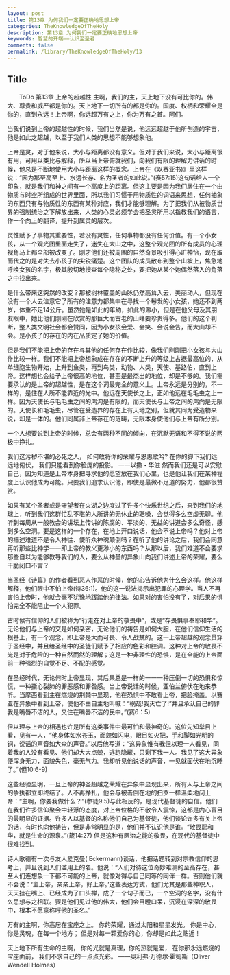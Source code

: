 ```yaml
---
layout: post
title: 第13章 为何我们一定要正确地思想上帝
categories: TheKnowledgeOfTheHoly
description: 第13章 为何我们一定要正确地思想上帝
keywords: 智慧的开端——认识至圣者
comments: false
permalink: /library/TheKnowledgeOfTheHoly/13
---
```


## Title


&emsp;&emsp;ToDo
第13章 上帝的超越性
主啊，我们的主，天上地下没有可比你的。伟大、尊贵和威严都是你的。天上地下一切所有的都是你的。国度、权柄和荣耀全是你的，直到永远！上帝啊，你远超万有之上，你为万有之首。阿们。

当我们说到上帝的超越性的时候，我们当然是说，他远远超越于他所创造的宇宙，他是如此之超越，以至于我们人类的思想不能够想象他。

上帝是灵，对于他来说，大小与距离都没有意义。但对于我们来说，大小与距离很有用，可用以类比与解释，所以当上帝俯就我们，向我们有限的理解力讲话的时候，他总是不断地使用大小与距离这样的概念。上帝在《以赛亚书)》里这样说：“因为那至高至上、水远长存、名为圣者的如此说。”(赛57:15)这句话给人一个印象，就是我们和神之间有一个高度上的距离。但这主要是因为我们居住在一个由物质与时空所组成的世界里面，所以我们习惯于用物质性的词语来思想，任何抽象的东西只有与物质性的东西有某种对应，我们才能够理解。为了把我们从被物质世界的强制统治之下解放出来，人类的心灵必须学会把圣灵所用以指教我们的语言，作一个向上的翻译，提升到属灵的层次。

灵性赋予了事物其重要性，若没有灵性，任何事物都没有任何价值。有一个小女孩，从一个观光团里面走失了，迷失在大山之中，这整个观光团的所有成员的心理视角马上都全部被改变了。刚才他们还被周围的自然奇景吸引得心旷神怡，现在取而代之的是对失去小孩子的尖锐痛楚。这个团队的成员散布到整个山坡上，焦急地呼唤女孩的名字，极其殷切地搜查每个隐秘之处，要把她从某个她偶然落入的角落之中找出来。

是什么带来这突然的改变？那被树林覆盖的山脉仍然高耸入云，美丽动人，但现在没有一个人去注意它了所有的注意力都集中在寻找一个鬈发的小女孩，她还不到两岁，体重不足14公斤。虽然她是如此的年幼，如此的渺小，但是在他父母及其朋友眼中，她比他们刚刚在欣赏的那巨大而古老的山峰要珍贵得多。他们的这个判断，整人类文明社会都会赞同，因为小女孩会爱、会笑、会说会告，而大山却不会。是小孩子的存在的内在品质定了她的价值。

但是我们不能把上帝的存在与其他的任何存在作比较，像我们刚刚把小女孩与大山作比较一样。我们不能把上帝想象成在存在的不断上升的等级上占据最高位的，从单细胞生物开始，上升到鱼类，再到鸟类，动物、人类，天使、基路伯，直到上帝。这样想也会给予上帝很高的地位，甚至是最杰出的地位，却是不够的。我们需要承认的是上帝的超越性，是在这个词最完全的意义上。上帝永远是分别的，不一样的，是住在人所不能靠近的光中。他远在天使长之上，正如他远在毛毛虫之上一样。因为天使长与毛毛虫之间的鸿沟是有限的，而天使长与上帝之间的鸿向是无限的。天使长和毛毛虫，尽管在受造界的存在上有天地之别，但就其同为受造物来说，却是一体的。他们同属非上帝存在的范畴，无限本身使他们与上帝有所分别。

一个人想要说到上帝的时候，总会有两种不同的倾向，在沉默无语和不得不说的两极中挣扎。

我们这污秽不堪的必死之人，
如何敢将你的荣耀与恩惠歌吟?
在你的脚下我们远远地俯伏，
我们只能看到你脸庞的投影。
一一以撒・华滋
然而我们还是可以安慰自己，因为知道是上帝本身把寻求他的愿望放在我们心里，也是他让我们在某种程度上认识他成为可能。只要我们追求认识他，即使是最微不足道的努力，他都很赞赏。

如果有某个圣者或是守望者在火湖之边度过了许多个快乐世纪之后，来到我们的地球上，听到我们这群忙乱不堪的人所讲的无休止的聒噪，会觉得多么空虚无聊。他听到每周从一般教会的讲坛上传讲的陈腐的、平淡的、无益的讲道会多么奇怪，感到多么空洞。要是这样的一个存在，在地上开口说话，他会不说上帝吗？他对上帝的描述难道不是令人神往、使听众神魂颠倒吗？在听了他的讲论之后，我们会同意再听那些比神学一一即上帝的教义更渺小的东西吗？从那以后，我们难道不会要求那些自以为能够教导我们的人，要么从神圣的异象山向我们讲述上帝的荣耀，要么干脆闭口不言？

当圣经《诗篇》的作者看到恶人作恶的时候，他的心告诉他为什么会这样。他这样解释，他们眼中不怕上帝(诗36:1)。他的这一说法揭示出犯罪的心理学。当人不再害怕上帝时，他就会毫不犹豫地践踏他的律法。如果对的害怕没有了，对后果的惧怕完全不能阻止一个人犯罪。

古时候有信仰的人们被称为“行走在对上帝的敬畏中”，或是“存畏惧事奉耶和华”。无论他们与上帝的交是如何亲密，无论他们的祷告是如何大胆，在他们信仰生活的根基上，有一个观念，即上帝是大而可畏、令人战兢的。这一上帝超越的观念贯穿于圣经中，并且给圣经中的圣徒们赋予了相应的色彩和腔调。这种对上帝的敬畏不光是对于危险的一种自然而然的理解；这是一种非理性的恐惧，是在全能的上帝面前一种强烈的自觉不足、不配的感觉。

在圣经时代，无论何时上帝显现，其后果总是一样的一一一种压倒一切的恐惧和惊慌，一种撕心裂肺的罪恶感和罪昝感。当上帝说话的时候，亚伯兰俯伏在地来恭听。当摩西看到主在燃烧的荆棘中显现，他在恐惧中不敢看上帝，把脸掩盖。以赛亚在异象中看到上帝，使他不由自主地叫喊：“祸哉!我灭亡了!”并且承认自己的罪我是嘴唇不洁的人，又住在嘴唇不洁的民中。”(赛6：5)

但以理与上帝的相遇也许是所有这类事件中最可怕和最神奇的。这位先知举目上看，见有一人，“他身体如水苍玉，面貌如闪电，眼目如火把，手和脚如光明的铜，说话的声音如大众的声音。”以后他写道：“这异象惟有我但以理一人看见，同着我的人没有看见、他们却大大点兢，逃跑隐藏，只剩下我一人。我见了这大异象便浑身无力，面貌失色，毫无气力。我却听见他说话的声音，一见就面伏在地沉睡了。”(但10:6-9)

这些经验显明，一旦上帝的神圣超越之荣耀在异象中显现出来，所有人与上帝之间的争执都立即终结了。人不再挣扎，他会与被击倒在地的扫罗一样温柔地问上帝：“主啊，你要我做什么？”(参徒9:5)与此相反的，是现代基督徒的自信。他们在我们许多信仰聚会中轻浮的态度，对上帝位格的不敬令人震惊，这都是内心盲目的最明显的证据。许多人以基督的名称他们自己为基督徒，他们谈论许多有关上帝的话，有时也向他祷告，但是非常明显的是，他们并不认识他是谁。“敬畏耶和华，就是生命的源泉。”(箴14:27) 但是这种有医治之能的敬畏，在现代的基督徒中很难找到。

诗人歌德有一次与友人爱克曼( Eckermann)谈话，他把话题转到对宗教信仰的思考上，并且说到人们滥用上的名。他说：“人们对待这位奇妙难测的至高存在，甚至人们连想象一下都不可能的上帝，就像对得与自己同等的同伴一样。否则他们就不会说：‘主上帝，亲亲上帝，好上帝。’这些表达方式，他们尤其是那些神职人，天天挂在嘴上、已经成为了口头禅，成了一个句子而已，一个空洞的名字，没有什么思想与之相联。要是他们见过他的伟大，他们会目瞪口呆，沉浸在深深的敬畏中，根本不愿意称呼他的圣名。”

万有的主啊，你高居在宝座之上。
你的荣耀，通过太阳和星星发光。
你是中心，你是灵魂，在每一个地方；
但是对每一颗爱你的心，你却是如此之贴近！

天上地下所有生命的主啊，
你的光就是真理，你的热就是爱，
在你那永远燃烧的宝座面前，
我们不求自己的一点点光彩。
——奥利弗·万德尔·霍姆斯（Oliver Wendell Holmes）
